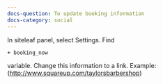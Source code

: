 ```yaml
---
docs-question: To update booking information
docs-category: social
---
```

In siteleaf panel, select Settings.  Find

    + booking_now

variable.  Change this information to a link.  Example: (http://www.squareup.com/taylorsbarbershop)
